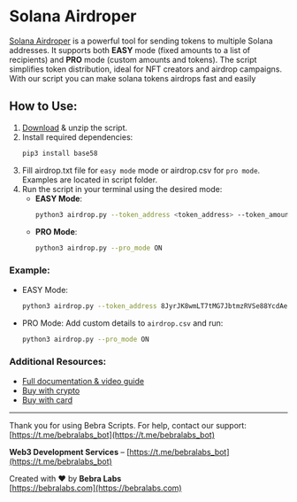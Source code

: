 
# Solana Airdroper

[Solana Airdroper](https://scripts.bebralabs.com/solana-airdroper/) is a powerful tool for sending tokens to multiple Solana addresses. It supports both **EASY** mode (fixed amounts to a list of recipients) and **PRO** mode (custom amounts and tokens). The script simplifies token distribution, ideal for NFT creators and airdrop campaigns. With our script you can make solana tokens airdrops fast and easily

## How to Use:
1. [Download](https://scripts.bebralabs.com/solana-airdroper/) & unzip the script.
2. Install required dependencies:
   ```bash
   pip3 install base58
   ```
3. Fill airdrop.txt file for `easy mode` mode or airdrop.csv for `pro mode`. Examples are located in script folder.
4. Run the script in your terminal using the desired mode:
   - **EASY Mode**:
     ```bash
     python3 airdrop.py --token_address <token_address> --token_amount <amount>
     ```
   - **PRO Mode**:
     ```bash
     python3 airdrop.py --pro_mode ON
     ```

### Example:
- EASY Mode:
  ```bash
  python3 airdrop.py --token_address 8JyrJK8wmLT7tMG7JbtmzRVSe88YcdAeDMD7F9tMDiCf --token_amount 100
  ```
- PRO Mode:
  Add custom details to `airdrop.csv` and run:
  ```bash
  python3 airdrop.py --pro_mode ON
  ```

### Additional Resources:
+ [Full documentation & video guide](https://splashy-celery-733.notion.site/Solana-Airdroper-Setup-Guide-78df459f8b01415cb4855b05425f6df5)
+ [Buy with crypto](https://app.hel.io/pay/672a4626d1c14f7dd8989c5a)
+ [Buy with card](https://t.me/bebra_scripts/5)

---

Thank you for using Bebra Scripts. For help, contact our support: [https://t.me/bebralabs_bot](https://t.me/bebralabs_bot)

**Web3 Development Services** – [https://t.me/bebralabs_bot](https://t.me/bebralabs_bot)

Created with ❤️ by **Bebra Labs**  
[https://bebralabs.com](https://bebralabs.com)
